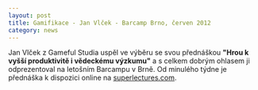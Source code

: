 ```yaml
---
layout: post
title: Gamifikace - Jan Vlček - Barcamp Brno, červen 2012
category: news
---
```


<p>Jan Vlček z Gameful Studia uspěl ve výběru se svou přednáškou <b>"Hrou k vyšší produktivitě i vědeckému výzkumu"</b> a s celkem dobrým ohlasem ji odprezentoval na letošním Barcampu v Brně. Od minulého týdne je přednáška k dispozici online na <a href="http://www.superlectures.com/barcampbrno2012/lecture.php?lang=cz&amp;id=6">superlectures.com</a>.</p>
<div id="video_barcamp_brno_2012"></div>
<script type="text/javascript">
<!--//--><![CDATA[//><!--
$('#video_barcamp_brno_2012').html('<iframe width="800" height="600" src="http://www.superlectures.com/barcampbrno2012/embed.php?id=26" frameborder="0" allowfullscreen></iframe>');
//--><!]]>
</script>